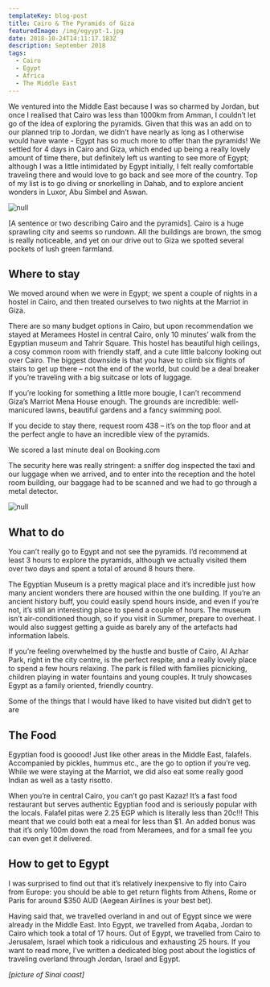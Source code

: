 ```yaml
---
templateKey: blog-post
title: Cairo & The Pyramids of Giza
featuredImage: /img/egyypt-1.jpg
date: 2018-10-24T14:11:17.183Z
description: September 2018
tags:
  - Cairo
  - Egypt
  - Africa
  - The Middle East
---
```


We ventured into the Middle East because I was so charmed by Jordan, but once I realised that Cairo was less than 1000km from Amman, I couldn’t let go of the idea of exploring the pyramids. Given that this was an add on to our planned trip to Jordan, we didn’t have nearly as long as I otherwise would have wante - Egypt has so much more to offer than the pyramids! We settled for 4 days in Cairo and Giza, which ended up being a really lovely amount of time there, but definitely left us wanting to see more of Egypt; although I was a little intimidated by Egypt initially, I felt really comfortable traveling there and would love to go back and see more of the country. Top of my list is to go diving or snorkelling in Dahab, and to explore ancient wonders in Luxor, Abu Simbel and Aswan.

![null](/img/egypt-2.jpg)

\[A sentence or two describing Cairo and the pyramids].
Cairo is a huge sprawling city and seems so rundown. All the buildings are brown, the smog is really noticeable, and yet on our drive out to Giza we spotted several pockets of lush green farmland.

## Where to stay

We moved around when we were in Egypt; we spent a couple of nights in a hostel in Cairo, and then treated ourselves to two nights at the Marriot in Giza.

There are so many budget options in Cairo, but upon recommendation we stayed at Meramees Hostel in central Cairo, only 10 minutes’ walk from the Egyptian museum and Tahrir Square. This hostel has beautiful high ceilings, a cosy common room with friendly staff, and a cute little balcony looking out over Cairo. The biggest downside is that you have to climb six flights of stairs to get up there – not the end of the world, but could be a deal breaker if you’re traveling with a big suitcase or lots of luggage.

If you’re looking for something a little more bougie, I can’t recommend Giza’s Marriot Mena House enough. The grounds are incredible: well-manicured lawns, beautiful gardens and a fancy swimming pool.

If you decide to stay there, request room 438 – it’s on the top floor and at the perfect angle to have an incredible view of the pyramids.

We scored a last minute deal on Booking.com

The security here was really stringent: a sniffer dog inspected the taxi and our luggage when we arrived, and to enter into the reception and the hotel room building, our baggage had to be scanned and we had to go through a metal detector.

![null](/img/egypt-3.jpg)

## What to do

You can’t really go to Egypt and not see the pyramids. I’d recommend at least 3 hours to explore the pyramids, although we actually visited them over two days and spent a total of around 8 hours there.

The Egyptian Museum is a pretty magical place and it’s incredible just how many ancient wonders there are housed within the one building. If you’re an ancient history buff, you could easily spend hours inside, and even if you’re not, it’s still an interesting place to spend a couple of hours. The museum isn’t air-conditioned though, so if you visit in Summer, prepare to overheat. I would also suggest getting a guide as barely any of the artefacts had information labels.

If you’re feeling overwhelmed by the hustle and bustle of Cairo, Al Azhar Park, right in the city centre, is the perfect respite, and a really lovely place to spend a few hours relaxing. The park is filled with families picnicking, children playing in water fountains and young couples. It truly showcases Egypt as a family oriented, friendly country.

Some of the things that I would have liked to have visited but didn’t get to are

## The Food

Egyptian food is gooood! Just like other areas in the Middle East, falafels. Accompanied by pickles, hummus etc., are the go to option if you’re veg. While we were staying at the Marriot, we did also eat some really good Indian as well as a tasty risotto.

When you’re in central Cairo, you can’t go past Kazaz! It’s a fast food restaurant but serves authentic Egyptian food and is seriously popular with the locals. Falafel pitas were 2.25 EGP which is literally less than 20c!!! This meant that we could both eat a meal for less than $1. An added bonus was that it’s only 100m down the road from Meramees, and for a small fee you can even get it delivered.

## How to get to Egypt

I was surprised to find out that it’s relatively inexpensive to fly into Cairo from Europe: you should be able to get return flights from Athens, Rome or Paris for around $350 AUD (Aegean Airlines is your best bet).

Having said that, we travelled overland in and out of Egypt since we were already in the Middle East. Into Egypt, we travelled from Aqaba, Jordan to Cairo which took a total of 17 hours. Out of Egypt, we travelled from Cairo to Jerusalem, Israel which took a ridiculous and exhausting 25 hours. If you want to read more, I’ve written a dedicated blog post about the logistics of traveling overland through Jordan, Israel and Egypt.

_\[picture of Sinai coast]_
